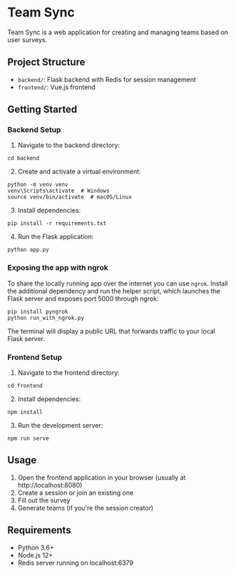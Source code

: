 # Team Sync

Team Sync is a web application for creating and managing teams based on user surveys.

## Project Structure

- `backend/`: Flask backend with Redis for session management
- `frontend/`: Vue.js frontend

## Getting Started

### Backend Setup

1. Navigate to the backend directory:
```
cd backend
```

2. Create and activate a virtual environment:
```
python -m venv venv
venv\Scripts\activate  # Windows
source venv/bin/activate  # macOS/Linux
```

3. Install dependencies:
```
pip install -r requirements.txt
```

4. Run the Flask application:
```
python app.py
```

### Exposing the app with ngrok

To share the locally running app over the internet you can use `ngrok`.
Install the additional dependency and run the helper script,
which launches the Flask server and exposes port 5000 through ngrok:

```
pip install pyngrok
python run_with_ngrok.py
```
The terminal will display a public URL that forwards traffic to your local
Flask server.

### Frontend Setup

1. Navigate to the frontend directory:
```
cd frontend
```

2. Install dependencies:
```
npm install
```

3. Run the development server:
```
npm run serve
```

## Usage

1. Open the frontend application in your browser (usually at http://localhost:8080)
2. Create a session or join an existing one
3. Fill out the survey
4. Generate teams (if you're the session creator)

## Requirements

- Python 3.6+
- Node.js 12+
- Redis server running on localhost:6379
